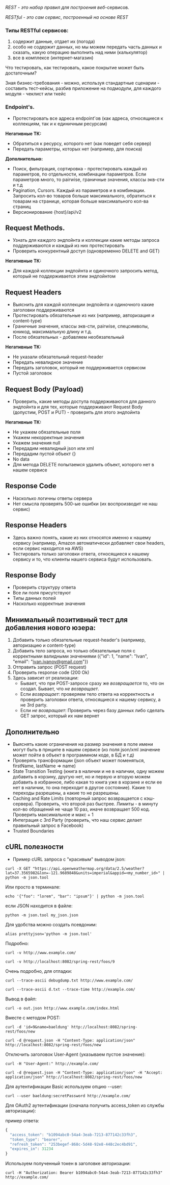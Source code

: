 
_REST_ - _это_ _набор_ _правил_ _для_ _построения_ _веб_-сервисов.

_RESTful_ - _это_ _сам_ _сервис_, _построенный_ _на_ _основе_ _REST_

### Типы RESTful сервисов:
1. содержит данные, отдает их (погода)
2. особо не содержит данных, но мы можем передать часть данных и сказать, какую операцию выполнить над ними (калькулятор)
3. все в комплексе (интернет-магазин)

Что тестировать, как тестировать, какое покрытие может быть достаточным?

Зная бизнес-требования - можно, используя стандартные сценарии - составить тест-кейсы, разбив приложение на подмодули, для каждого модуля - чеклист или ткейс

### Endpoint's.

- Протестировать все адреса endpoint'ов (как адреса, относящиеся к коллекциям, так и к единичным ресурсам)

**Негативные ТК:**
- Обратиться к ресурсу, которого нет (как поведет себя сервер)
- Передать параметры, которых нет (например, для поиска)

**Дополнительно:**
- Поиск, фильтрация, сортировка - протестировать каждый из параметров, по отдельности, комбинации параметров. Если параметров много, то pairwise, граничные значения, классы экв-сти и т.д
- Pagination, Cursors. Каждый из параметров и в комбинации. Запросить кол-во товаров больше максимального, обратиться к товарам на странице, которая больше максимального кол-ва страниц
- Версионирование {host}/api/v2

## Request Methods.

- Узнать для каждого эндпойнта и коллекции какие методы запроса поддерживаются и каждый из них протестировать
- Проверить конкурентный доступ (одновременно DELETE and GET)

**Негативные ТК:**
- Для каждой коллекции эндпойнта и одиночного запросить метод, который не поддерживается этим эндпойнтом

## Request Headers

- Выяснить для каждой коллекции эндпойнта и одиночного какие заголовки поддерживаются
- Протестировать обязательные из них (например, авторизация и content-type)
- Граничные значения, классы экв-сти, pairwise, спецсимволы, юникод, максимальную длину и т.д.
- После обязательных - добавляем необязательный

**Негативные ТК:**
- Не указали обязательный request-header
- Передать невалидное значение
- Передать заголовок, который не поддерживается сервисом
- Пустой заголовок

## Request Body (Payload)

- Проверить, какие методы доступа поддерживаются для данного эндпойнта и для тех, которые поддерживают Request Body (допустим, POST и PUT) - проверить для этого эндпойнта

**Негативные ТК:**
- Не укажем обязательные поля
- Укажем некорректные значения
- Укажем значения null
- Передадим невалидный json или xml
- Передадим пустой объект {}
- No data
- Для метода DELETE попытаемся удалить объект, которого нет в нашем сервисе

## Response Code

- Насколько логичны ответы сервера
- Нет смысла проверять 500-ые ошибки (их воспроизводит не наш сервис)

## Response Headers

- Здесь важно понять, какие из них относятся именно к нашему сервису (например, Amazon автоматически добавляет свои headers, если сервис находится на AWS)
- Тестировать только заголовки ответа, относящиеся к нашему сервису и то, что клиенты нашего сервиса будут использовать.

## Response Body

- Проверить структуру ответа
- Все ли поля присутствуют
- Типы данных полей
- Насколько корректные значения

## Минимальный позитивный тест для добавления нового юзера:
1. Добавить только обязательные request-header's (например, авторизацию и content-type)
2. Добавить тело запроса, но только обязательные поля с корректными валидными значениями ({"id": 1, "name": "Ivan", "email": "ivan.ivanov@gmail.com"})
3. Отправить запрос (POST request)
4. Проверить response code (200 Ok)
5. Здесь зависит от реализации:
	- Бывает, что при POST-запросе сразу же _возвращается_ то, что он создал. Бывает, что _не_ _возвращает_.
	- Если _возвращает_: проверяем тело ответа на корректность и проверить заголовки ответа, относящиеся к нашему сервису, а не 3rd party.
	- Если _не_ _возвращает_: Проверить через базу данных либо сделать GET запрос, который их нам вернет

## Дополнительно
- Выяснять какие ограничения на размер значения в поле имени могут быть в прнципе в нашем сервисе (из поля json/xml значение может пойти в объект в программном коде, в БД и т.д)
- Проверять трансформации (json объект может поменяться, firstName, lastName => name)
- State Transition Testing (книга в наличии и не в наличии, одну можем добавить в корзину, другую нет, но и первую и вторую можем добавить в избранное, либо какая то книга уже в корзине и если ее нет в наличии, то она переходит в другое состояние). Какие то переходы разрешены, а какие то не разрешены.
- Caching and Rate Limits (повторный запрос возвращается с кэш-сервера). Проверить, что второй раз быстрее. Лимиты - в минуту кол-во обращений не чаще 10 раз, иначе возвращает 500 код. Проверить максимальное и макс + 1
- Интеграция с 3rd Party (проверить, что наш сервис делает правильный запрос в Facebook)
- Trusted Boundaries

## cURL полезности
+ Пример cURL запроса с "красивым" выводом json:
```
curl -X GET "https://api.openweathermap.org/data/2.5/weather?lat=37.3565982&lon=-121.9689848&units=imperial&appid=<my_number_id>" | python -m json.tool
```
Или просто в терминале:
```
echo '{"foo": "lorem", "bar": "ipsum"}' | python -m json.tool
```
если JSON находится в файле:
```
python -m json.tool my_json.json
```
Для удобства можно создать псевдоним:
```
alias prettyjson='python -m json.tool'
```
Подробно:
```
curl -v http://www.example.com/
```
```
curl -v http://localhost:8082/spring-rest/foos/9
```
Очень подробно, для отладки:
```
curl --trace-ascii debugdump.txt http://www.example.com/
```
```
curl --trace-ascii d.txt --trace-time http://example.com/
```
Вывод в файл:
```
curl -o out.json http://www.example.com/index.html
```
Вместе с методом POST:
```
curl -d 'id=9&name=baeldung' http://localhost:8082/spring-rest/foos/new
```
```
curl -d @request.json -H "Content-Type: application/json" http://localhost:8082/spring-rest/foos/new
```
Отключить заголовок User-Agent (указываем пустое значение):
```
curl -H "User-Agent:" http://example.com/
```
```
curl -d @request.json -H "Content-Type: application/json" -H "Accept: application/json" http://localhost:8082/spring-rest/foos/new
```
Для аутентификации Basic используем опцию --user:
```
curl --user baeldung:secretPassword http://example.com/
```
Для OAuth2 аутентификации (сначала получить access_token из службы авторизации):

пример ответа:
```javascript
{
  "access_token": "b1094abc0-54a4-3eab-7213-877142c33fh3",
  "token_type": "bearer",
  "refresh_token": "253begef-868c-5d48-92e8-448c2ec4bd91",
  "expires_in": 31234
}
```
Используем полученный токен в заголовке авторизации:
```
curl -H "Authorization: Bearer b1094abc0-54a4-3eab-7213-877142c33fh3" http://example.com/
```